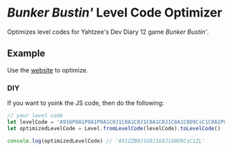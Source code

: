# *Bunker Bustin'* Level Code Optimizer
Optimizes level codes for Yahtzee's Dev Diary 12 game *Bunker Bustin'*.

## Example

Use the [website](https://bblco.vladde.me/) to optimize.

### DIY

If you want to yoink the JS code, then do the following:

```js
// your level code
let levelCode = 'A916P0A1P0A1P0A1C0J1C0A1C0J1C0A1C0J1C0A1C0D9CsC1C0A1P0A1P0Q'
let optimizedLevelCode = Level.fromLevelCode(levelCode).toLevelCode()

console.log(optimizedLevelCode) // 'A91ZZB0J1G0J1G0J1G0D9CsC1ZL'
```
